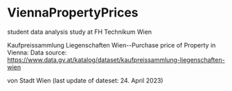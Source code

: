 # ViennaPropertyPrices
student data analysis study at FH Technikum Wien

Kaufpreissammlung Liegenschaften Wien--Purchase price of Property in Vienna:
Data source: https://www.data.gv.at/katalog/dataset/kaufpreissammlung-liegenschaften-wien

von Stadt Wien (last update of dateset: 24. April 2023)
